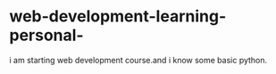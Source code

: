 # web-development-learning-personal-
i am starting web development course.and i know some basic python.
